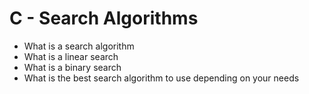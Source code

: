 # C - Search Algorithms


- What is a search algorithm
- What is a linear search
- What is a binary search
- What is the best search algorithm to use depending on your needs
